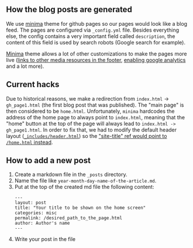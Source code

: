 ## How the blog posts are generated

We use [minima](https://github.com/jekyll/minima) theme for github pages so our pages would look like a blog feed.
The pages are configured via `_config.yml` file. Besides everything else, the config contains a very important field
called `description`, the content of this field is used by search robots (Google search for example).

[Minima](https://github.com/jekyll/minima) theme allows a lot of other customizations to make the pages more live 
([links to other media resources in the footer](https://github.com/jekyll/minima?tab=readme-ov-file#social-networks),
[enabling google analytics](https://github.com/jekyll/minima?tab=readme-ov-file#enabling-google-analytics) and a lot more).

## Current hacks

Due to historical reasons, we make a redirection from `index.html` -> `gh_page1.html` (the first blog post that was published).
The "main page" is then considered to be `home.html`. Unfortunately, `minima` hardcodes the address of the home page to always point
to `index.html`, meaning that the "home" button at the top of the page will always lead to `index.html -> gh_page1.html`. In order
to fix that, we had to modify the default header layout
([`_includes/header.html`](https://github.com/dchigarev/modin_perf_examples/blob/master/docs/_includes/header.html))
so the ["site-title" ref would point to `/home.html` instead](https://github.com/dchigarev/modin_perf_examples/blob/de74cbb8c6b37ec90725362aad0ec1df28976f94/docs/_includes/header.html#L7).

## How to add a new post

1. Create a markdown file in the `_posts` directory.
2. Name the file like `year-month-day-name-of-the-article.md`.
3. Put at the top of the created md file the following content:
    ```
    ---
    layout: post
    title: "Your title to be shown on the home screen"
    categories: misc
    permalink: /desired_path_to_the_page.html
    author: Author's name
    ---
    ```
4. Write your post in the file
